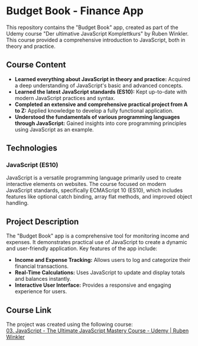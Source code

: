 # Budget Book - Finance App

This repository contains the "Budget Book" app, created as part of the Udemy course "Der ultimative JavaScript Komplettkurs" by Ruben Winkler. This course provided a comprehensive introduction to JavaScript, both in theory and practice.

## Course Content

- **Learned everything about JavaScript in theory and practice:** Acquired a deep understanding of JavaScript's basic and advanced concepts.
- **Learned the latest JavaScript standards (ES10):** Kept up-to-date with modern JavaScript practices and syntax.
- **Completed an extensive and comprehensive practical project from A to Z:** Applied knowledge to develop a fully functional application.
- **Understood the fundamentals of various programming languages through JavaScript:** Gained insights into core programming principles using JavaScript as an example.

## Technologies

### JavaScript (ES10)
JavaScript is a versatile programming language primarily used to create interactive elements on websites. The course focused on modern JavaScript standards, specifically ECMAScript 10 (ES10), which includes features like optional catch binding, array flat methods, and improved object handling.

## Project Description
The "Budget Book" app is a comprehensive tool for monitoring income and expenses. It demonstrates practical use of JavaScript to create a dynamic and user-friendly application. Key features of the app include:

- **Income and Expense Tracking:** Allows users to log and categorize their financial transactions.
- **Real-Time Calculations:** Uses JavaScript to update and display totals and balances instantly.
- **Interactive User Interface:** Provides a responsive and engaging experience for users.

## Course Link
The project was created using the following course:  
[03. JavaScript - The Ultimate JavaScript Mastery Course - Udemy | Ruben Winkler](https://www.udemy.com/course/der-ultimative-javascript-komplettkurs/learn/lecture/10368794?start=0#overview)
